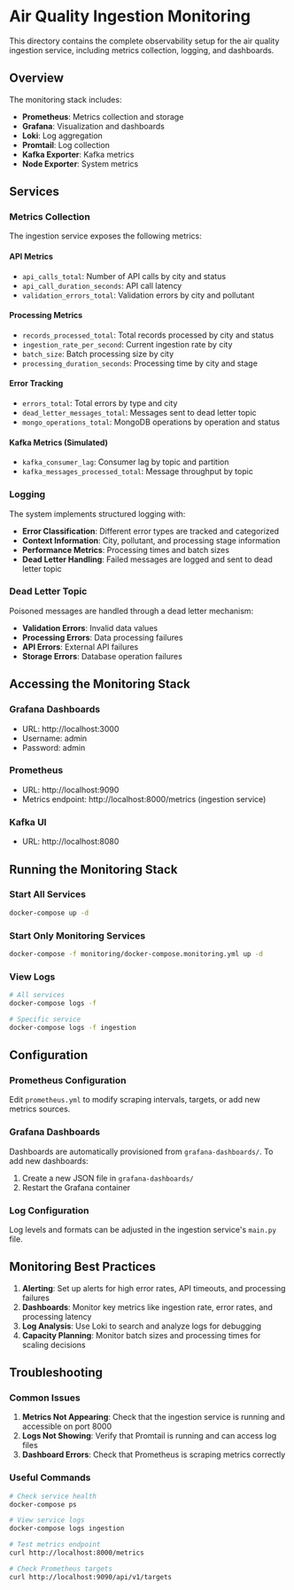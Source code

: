 # Air Quality Ingestion Monitoring

This directory contains the complete observability setup for the air quality ingestion service, including metrics collection, logging, and dashboards.

## Overview

The monitoring stack includes:

- **Prometheus**: Metrics collection and storage
- **Grafana**: Visualization and dashboards
- **Loki**: Log aggregation
- **Promtail**: Log collection
- **Kafka Exporter**: Kafka metrics
- **Node Exporter**: System metrics

## Services

### Metrics Collection

The ingestion service exposes the following metrics:

#### API Metrics
- `api_calls_total`: Number of API calls by city and status
- `api_call_duration_seconds`: API call latency
- `validation_errors_total`: Validation errors by city and pollutant

#### Processing Metrics
- `records_processed_total`: Total records processed by city and status
- `ingestion_rate_per_second`: Current ingestion rate by city
- `batch_size`: Batch processing size by city
- `processing_duration_seconds`: Processing time by city and stage

#### Error Tracking
- `errors_total`: Total errors by type and city
- `dead_letter_messages_total`: Messages sent to dead letter topic
- `mongo_operations_total`: MongoDB operations by operation and status

#### Kafka Metrics (Simulated)
- `kafka_consumer_lag`: Consumer lag by topic and partition
- `kafka_messages_processed_total`: Message throughput by topic

### Logging

The system implements structured logging with:

- **Error Classification**: Different error types are tracked and categorized
- **Context Information**: City, pollutant, and processing stage information
- **Performance Metrics**: Processing times and batch sizes
- **Dead Letter Handling**: Failed messages are logged and sent to dead letter topic

### Dead Letter Topic

Poisoned messages are handled through a dead letter mechanism:

- **Validation Errors**: Invalid data values
- **Processing Errors**: Data processing failures
- **API Errors**: External API failures
- **Storage Errors**: Database operation failures

## Accessing the Monitoring Stack

### Grafana Dashboards
- URL: http://localhost:3000
- Username: admin
- Password: admin

### Prometheus
- URL: http://localhost:9090
- Metrics endpoint: http://localhost:8000/metrics (ingestion service)

### Kafka UI
- URL: http://localhost:8080

## Running the Monitoring Stack

### Start All Services
```bash
docker-compose up -d
```

### Start Only Monitoring Services
```bash
docker-compose -f monitoring/docker-compose.monitoring.yml up -d
```

### View Logs
```bash
# All services
docker-compose logs -f

# Specific service
docker-compose logs -f ingestion
```

## Configuration

### Prometheus Configuration
Edit `prometheus.yml` to modify scraping intervals, targets, or add new metrics sources.

### Grafana Dashboards
Dashboards are automatically provisioned from `grafana-dashboards/`. To add new dashboards:

1. Create a new JSON file in `grafana-dashboards/`
2. Restart the Grafana container

### Log Configuration
Log levels and formats can be adjusted in the ingestion service's `main.py` file.

## Monitoring Best Practices

1. **Alerting**: Set up alerts for high error rates, API timeouts, and processing failures
2. **Dashboards**: Monitor key metrics like ingestion rate, error rates, and processing latency
3. **Log Analysis**: Use Loki to search and analyze logs for debugging
4. **Capacity Planning**: Monitor batch sizes and processing times for scaling decisions

## Troubleshooting

### Common Issues

1. **Metrics Not Appearing**: Check that the ingestion service is running and accessible on port 8000
2. **Logs Not Showing**: Verify that Promtail is running and can access log files
3. **Dashboard Errors**: Check that Prometheus is scraping metrics correctly

### Useful Commands

```bash
# Check service health
docker-compose ps

# View service logs
docker-compose logs ingestion

# Test metrics endpoint
curl http://localhost:8000/metrics

# Check Prometheus targets
curl http://localhost:9090/api/v1/targets
```
